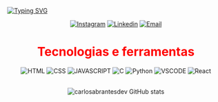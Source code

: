 [![Typing SVG](https://readme-typing-svg.herokuapp.com/?color=7F00FF&size=40&center=true&vCenter=true&width=1000&lines=Hello!+I'm+Carlos+Abrantes;Technoly+of+information+student+:%29)](https://git.io/typing-svg)

<div align="center">

[![Instagram](https://img.shields.io/badge/Instagram-E6E6FA?style=for-the-badge&logo=instagram&logoColor=white)](https://www.instagram.com/carlosabrantes_/)
[![Linkedin](https://img.shields.io/badge/LinkedIn-E6E6FA?style=for-the-badge&logo=linkedin&logoColor=white)](https://www.linkedin.com/in/carlos-henrique-duarte-abrantes-1b726626a/)
[![Email](https://img.shields.io/badge/Gmail-E6E6FA?style=for-the-badge&logo=gmail&logoColor=white)](mailto:carlosduartee128@gmail.com)

<div align="center">
  
<h1><font color="red">Tecnologias e ferramentas</font></h1>

<img alt="HTML" src="https://img.shields.io/badge/HTML5-E6E6FA?style=for-the-badge&logo=html5&logoColor=white"/>
<img alt="CSS" src="https://img.shields.io/badge/CSS3-E6E6FA?style=for-the-badge&logo=css3&logoColor=white"/>
<img alt="JAVASCRIPT" src="https://img.shields.io/badge/JavaScript-E6E6FA?style=for-the-badge&logo=javascript&logoColor=white"/>
<img alt="C" src="https://img.shields.io/badge/C-E6E6FA?style=for-the-badge&logo=c&logoColor=white"/>
<img alt="Python" src="https://img.shields.io/badge/python-E6E6FA?style=for-the-badge&logo=python&logoColor=white"/>
<img alt="VSCODE" src="https://img.shields.io/badge/VSCode-E6E6FA?style=for-the-badge&logo=visual%20studio%20code&logoColor=white"/>  
<img alt="React" src="https://img.shields.io/badge/React-E6E6FA?style=for-the-badge&logo=react&logoColor=white"/>  
  
<br>![carlosabrantesdev GitHub stats](https://github-readme-stats.vercel.app/api?username=CarlosH6&show_icons=true&theme=white)
